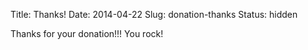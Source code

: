 Title: Thanks!
Date: 2014-04-22
Slug: donation-thanks
Status: hidden

Thanks for your donation!!! You rock!
